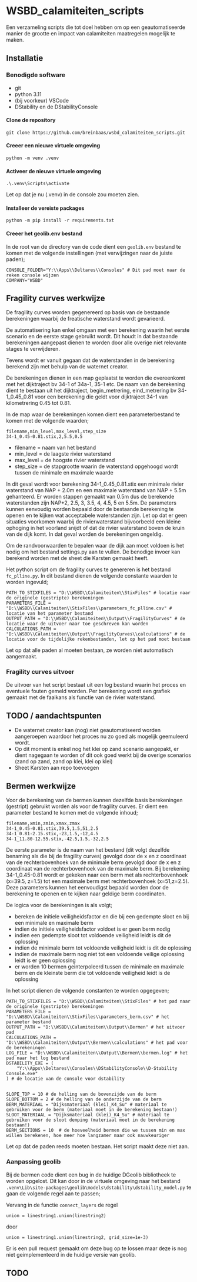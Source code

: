 # WSBD_calamiteiten_scripts

Een verzameling scripts die tot doel hebben om op een geautomatiseerde manier de grootte en
impact van calamiteiten maatregelen mogelijk te maken.

## Installatie

### Benodigde software

* git
* python 3.11
* (bij voorkeur) VSCode
* DStability en de DStabilityConsole

#### Clone de repository

```git clone https://github.com/breinbaas/wsbd_calamiteiten_scripts.git```

#### Creeer een nieuwe virtuele omgeving

```python -m venv .venv```

#### Activeer de nieuwe virtuele omgeving

```.\.venv\Scripts\activate``` 

Let op dat je nu (.venv) in de console zou moeten zien.

#### Installeer de vereiste packages

```python -m pip install -r requirements.txt```

#### Creeer het geolib.env bestand

In de root van de directory van de code dient een ```geolib.env``` bestand te komen met de volgende instellingen (met verwijzingen naar de juiste paden);

```
CONSOLE_FOLDER="Y:\\Apps\\Deltares\\Consoles" # Dit pad moet naar de reken console wijzen
COMPANY="WSBD"
```

## Fragility curves werkwijze

De fragility curves worden gegenereerd op basis van de bestaande berekeningen waarbij de freatische waterstand wordt gevarieerd. 

De automatisering kan enkel omgaan met een berekening waarin het eerste scenario en de eerste stage gebruikt wordt. Dit houdt in dat bestaande berekeningen aangepast dienen te worden door alle overige niet relevante stages te verwijderen. 

Tevens wordt er vanuit gegaan dat de waterstanden in de berekening berekend zijn met behulp van de waternet creator. 

De berekeningen dienen in een map geplaatst te worden die overeenkomt met het dijktraject bv 34-1 of 34a-1, 35-1 etc. De naam van de berekening dient te bestaan uit het dijktraject, begin_metrering, eind_metrering bv 34-1_0.45_0.81 voor een berekening die geldt voor dijktraject 34-1 van kilometrering 0.45 tot 0.81. 

In de map waar de berekeningen komen dient een parameterbestand te komen met de volgende waarden;

```
filename,min_level,max_level,step_size
34-1_0.45-0.81.stix,2,5.5,0.5
```

* filename = naam van het bestand 
* min_level = de laagste rivier waterstand
* max_level = de hoogste rivier waterstand
* step_size = de stapgrootte waarin de waterstand opgehoogd wordt tussen de minimale en maximale waarde

In dit geval wordt voor berekening 34-1_0.45_0.81.stix een minimale rivier waterstand van NAP + 2.0m en een maximale waterstand van NAP + 5.5m gehanteerd. Er worden stappen gemaakt van 0.5m dus de berekende waterstanden zijn NAP+2, 2.5, 3, 3.5, 4, 4.5, 5 en 5.5m. De parameters kunnen eenvoudig worden bepaald door de bestaande berekening te openen en te kijken wat acceptabele waterstanden zijn. Let op dat er geen situaties voorkomen waarbij de rivierwaterstand bijvoorbeeld een kleine ophoging in het voorland snijdt of dat de rivier waterstand boven de kruin van de dijk komt. In dat geval worden de berekeningen ongeldig.

Om de randvoorwaarden te bepalen waar de dijk aan moet voldoen is het nodig om het bestand settings.py aan te vullen. De benodige invoer kan berekend worden met de sheet die Karsten gemaakt heeft.

Het python script om de fragility curves te genereren is het bestand ```fc_plline.py```. In dit bestand dienen de volgende constante waarden te worden ingevuld;

```
PATH_TO_STIXFILES = "D:\\WSBD\\Calamiteiten\\StixFiles" # locatie naar de originele (gestripte) berekeningen 
PARAMETERS_FILE = "D:\\WSBD\\Calamiteiten\\StixFiles\\parameters_fc_plline.csv" # locatie van het parameter bestand
OUTPUT_PATH = "D:\\WSBD\\Calamiteiten\\Output\\FragilityCurves" # de locatie waar de uitvoer naar toe geschreven kan worden
CALCULATIONS_PATH = "D:\\WSBD\\Calamiteiten\\Output\\FragilityCurves\\calculations" # de locatie voor de tijdelijke rekenbestanden, let op het pad moet bestaan
```

Let op dat alle paden al moeten bestaan, ze worden niet automatisch aangemaakt.

### Fragility curves uitvoer

De uitvoer van het script bestaat uit een log bestand waarin het proces en eventuele fouten gemeld worden. Per berekening wordt een grafiek gemaakt met de faalkans als functie van de rivier waterstand.

## TODO / aandachtspunten

* De waternet creator kan (nog) niet geautomatiseerd worden aangeroepen waardoor het proces nu zo goed als mogelijk geemuleerd wordt. 
* Op dit moment is enkel nog het klei op zand scenario aangepakt, er dient nagegaan te worden of dit ook goed werkt bij de overige scenarios (zand op zand, zand op klei, klei op klei)
* Sheet Karsten aan repo toevoegen

## Bermen werkwijze

Voor de berekening van de bermen kunnen dezelfde basis berekeningen (gestript) gebruikt worden als voor de fragility curves. Er dient een parameter bestand te komen met de volgende inhoud;

```
filename,xmin,zmin,xmax,zmax
34-1_0.45-0.81.stix,39.5,1.5,51,2.5
34-1_0.81-2.15.stix,-23,1.5,-12,4.5
34-1_11.80-12.55.stix,-42.5,1.5,-32,2.5
```

De eerste parameter is de naam van het bestand (dit volgt dezelfde benaming als die bij de fragility curves) gevolgd door de x en z coordinaat van de rechterbovenhoek van de minimale berm gevolgd door de x en z coordinaat van de rechterbovenhoek van de maximale berm. Bij berekening 34-1_0.45-0.81 wordt er gekeken naar een berm met als rechterbovenhoek (x=39.5, z=1.5) tot een maximale berm met rechterbovenhoek (x=51,z=2.5). Deze parameters kunnen het eenvoudigst bepaald worden door de berekening te openen en te kijken naar geldige berm coordinaten. 

De logica voor de berekeningen is als volgt;

* bereken de initiele veiligheidsfactor en die bij een gedempte sloot en bij een minimale en maximale berm
* indien de initiele veiligheidsfactor voldoet is er geen berm nodig
* indien een gedempte sloot tot voldoende veiligheid leidt is dit de oplossing
* indien de minimale berm tot voldoende veiligheid leidt is dit de oplossing
* indien de maximale berm nog niet tot een voldoende veilige oplossing leidt is er geen oplossing
* er worden 10 bermen geinterpoleerd tussen de minimale en maximale berm en de kleinste berm die tot voldoende veiligheid leidt is de oplossing

In het script dienen de volgende constanten te worden opgegeven;

```
PATH_TO_STIXFILES = "D:\\WSBD\\Calamiteiten\\StixFiles" # het pad naar de originele (gestripte) berekeningen
PARAMETERS_FILE = "D:\\WSBD\\Calamiteiten\\StixFiles\\parameters_berm.csv" # het parameter bestand
OUTPUT_PATH = "D:\\WSBD\\Calamiteiten\\Output\\Bermen" # het uitvoer pad
CALCULATIONS_PATH = "D:\\WSBD\\Calamiteiten\\Output\\Bermen\\calculations" # het pad voor de berekeningen
LOG_FILE = "D:\\WSBD\\Calamiteiten\\Output\\Bermen\\bermen.log" # het pad naar het log bestand
DSTABILITY_EXE = (
    "Y:\\Apps\\Deltares\\Consoles\\DStabilityConsole\\D-Stability Console.exe" 
) # de locatie van de console voor dstability


SLOPE_TOP = 10 # de helling van de bovenzijde van de berm
SLOPE_BOTTOM = 2 # de helling van de onderzijde van de berm
BERM_MATERIAAL = "Dijksmateriaal (klei)_K4_Su" # materiaal te gebruiken voor de berm (materiaal moet in de berekening bestaan!)
SLOOT_MATERIAAL = "Dijksmateriaal (klei)_K4_Su" # materiaal te gebruiken voor de sloot demping (materiaal moet in de berekening bestaan!)
BERM_SECTIONS = 10  # de hoeveelheid bermen die we tussen min en max willen berekenen, hoe meer hoe langzamer maar ook nauwkeuriger
```

Let op dat de paden reeds moeten bestaan. Het script maakt deze niet aan.

### Aanpassing geolib

Bij de bermen code dient een bug in de huidige DGeolib bibliotheek te worden opgelost. Dit kan door in de virtuele omgeving naar het bestand ```.venv\Lib\site-packages\geolib\models\dstability\dstability_model.py``` te gaan de volgende regel aan te passen;

Vervang in de functie ```connect_layers``` de regel

```union = linestring1.union(linestring2)```

door

```union = linestring1.union(linestring2, grid_size=1e-3)```

Er is een pull request gemaakt om deze bug op te lossen maar deze is nog niet geimplementeerd in de huidige versie van geolib.

## TODO


